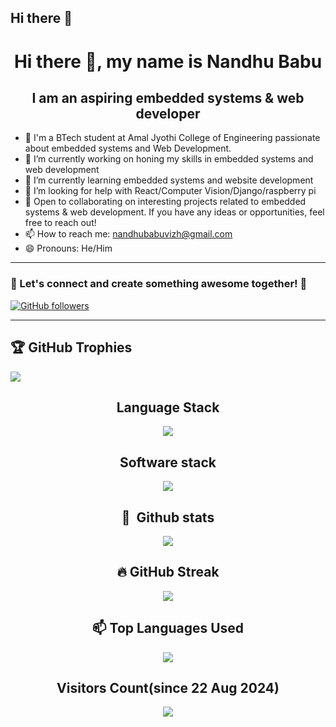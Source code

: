 ## Hi there 👋

<!--
**nandhubabu/nandhubabu** is a ✨ _special_ ✨ repository because its `README.md` (this file) appears on your GitHub profile.

Here are some ideas to get you started:

- 🔭 I’m currently working on ...
- 🌱 I’m currently learning ...
- 👯 I’m looking to collaborate on ...
- 🤔 I’m looking for help with ...
- 💬 Ask me about ...
- 📫 How to reach me: ...
- 😄 Pronouns: ...
- ⚡ Fun fact: ...
-->
<h1 align="center">Hi there 👋, my name is Nandhu Babu</h1>
<h2 align="center">I am an aspiring embedded systems & web developer</h2>


- 👀 I'm a BTech student at Amal Jyothi College of Engineering passionate about embedded systems and Web Development.
- 🔭 I’m currently working on honing my skills in embedded systems and web development  
- 🌱 I’m currently learning embedded systems and website development 
- 🤔 I’m looking for help with React/Computer Vision/Django/raspberry pi
- 💞️ Open to collaborating on interesting projects related to embedded systems & web development. If you have any ideas or opportunities, feel free to reach out!
- 📫 How to reach me: nandhubabuvizh@gmail.com 
- 😄 Pronouns: He/Him

<hr />

<h3> 🌟 Let's connect and create something awesome together! 🚀 </h3>

[![GitHub followers](https://img.shields.io/badge/GitHub-100000?style=for-the-badge&logo=github&logoColor=white)](https://github.com/RED-EYE)
<hr />

## 🏆 GitHub Trophies
![](https://github-profile-trophy.vercel.app/?username=nandhubabu&theme=radical&no-frame=false&no-bg=true&margin-w=4)

<div align = "center" >
   
   ## Language Stack
   <p align="center">
     <a href="https://skillicons.dev">
       <img src="https://skillicons.dev/icons?i=c,py,java,cs,html,css,bootstrap,js,mysql" />
     </a>
   </p>
   
   ## Software stack
   <p align="center">
     <a href="https://skillicons.dev">
       <img src="https://skillicons.dev/icons?i=git,github,ubuntu,linux,vscode,arduino,windows,figma" />
     </a>
   </p>
   
             
             
             
   
  ## 🧰 &nbsp;Github stats
   <div align="center">
    
   ![](https://github-readme-stats-alpha-snowy-32.vercel.app/api?username=nandhubabu&theme=merko&hide_border=false&include_all_commits=true&count_private=true)<br/>
    </div>

## 🔥 GitHub Streak
   <div align="center">

   ![](https://github-readme-streak-stats.herokuapp.com/?user=nandhubabur&theme=radical&hide_border=false)<br/>
    </div>

##  📫 Top Languages Used

   <div align="center">
    
   ![](https://github-readme-stats-alpha-snowy-32.vercel.app/api/top-langs/?username=nandhubabu&theme=merko&hide_border=false&include_all_commits=true&count_private=true&layout=compact&langs_count=8)

   </div>
    <div align="center">
    
 ## Visitors Count(since 22 Aug 2024)

   [![](https://visitcount.itsvg.in/api?id=nandhubabu&icon=0&color=0)](#Visitors)

   </div>
